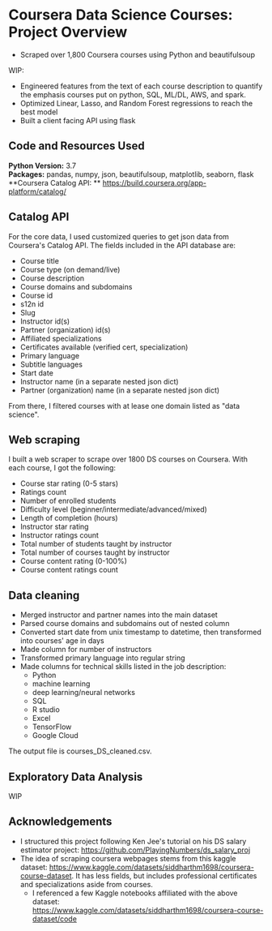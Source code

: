 # Coursera Data Science Courses: Project Overview
 
* Scraped over 1,800 Coursera courses using Python and beautifulsoup

WIP:
* Engineered features from the text of each course description to quantify the emphasis courses put on python, SQL, ML/DL, AWS, and spark.
* Optimized Linear, Lasso, and Random Forest regressions to reach the best model
* Built a client facing API using flask

## Code and Resources Used

**Python Version:** 3.7  
**Packages:** pandas, numpy, json, beautifulsoup, matplotlib, seaborn, flask  
**Coursera Catalog API: ** https://build.coursera.org/app-platform/catalog/

## Catalog API

For the core data, I used customized queries to get json data from Coursera's Catalog API. The fields included in the API database are:  
* Course title
* Course type (on demand/live)
* Course description
* Course domains and subdomains
* Course id
* s12n id
* Slug
* Instructor id(s)
* Partner (organization) id(s)
* Affiliated specializations
* Certificates available (verified cert, specialization)
* Primary language
* Subtitle languages
* Start date
* Instructor name (in a separate nested json dict)
* Partner (organization) name (in a separate nested json dict)

From there, I filtered courses with at lease one domain listed as "data science".

## Web scraping

I built a web scraper to scrape over 1800 DS courses on Coursera. With each course, I got the following:  
* Course star rating (0-5 stars)
* Ratings count
* Number of enrolled students
* Difficulty level (beginner/intermediate/advanced/mixed)
* Length of completion (hours)
* Instructor star rating
* Instructor ratings count
* Total number of students taught by instructor
* Total number of courses taught by instructor
* Course content rating (0-100%)
* Course content ratings count

## Data cleaning
* Merged instructor and partner names into the main dataset
* Parsed course domains and subdomains out of nested column
* Converted start date from unix timestamp to datetime, then transformed into courses' age in days
* Made column for number of instructors
* Transformed primary language into regular string
* Made columns for technical skills listed in the job description:
    * Python
    * machine learning
    * deep learning/neural networks
    * SQL
    * R studio
    * Excel
    * TensorFlow
    * Google Cloud

The output file is courses_DS_cleaned.csv.

## Exploratory Data Analysis
WIP

## Acknowledgements
* I structured this project following Ken Jee's tutorial on his DS salary estimator project: https://github.com/PlayingNumbers/ds_salary_proj  
* The idea of scraping coursera webpages stems from this kaggle dataset: https://www.kaggle.com/datasets/siddharthm1698/coursera-course-dataset. It has less fields, but includes professional certificates and specializations aside from courses.
    * I referenced a few Kaggle notebooks affiliated with the above dataset: https://www.kaggle.com/datasets/siddharthm1698/coursera-course-dataset/code
